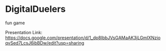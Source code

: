 # DigitalDuelers
fun game

Presentation Link: https://docs.google.com/presentation/d/1_dp8IbbJVsGAMaAK3jLGmIXNzioqvSed7LcsJ6ibBDw/edit?usp=sharing

